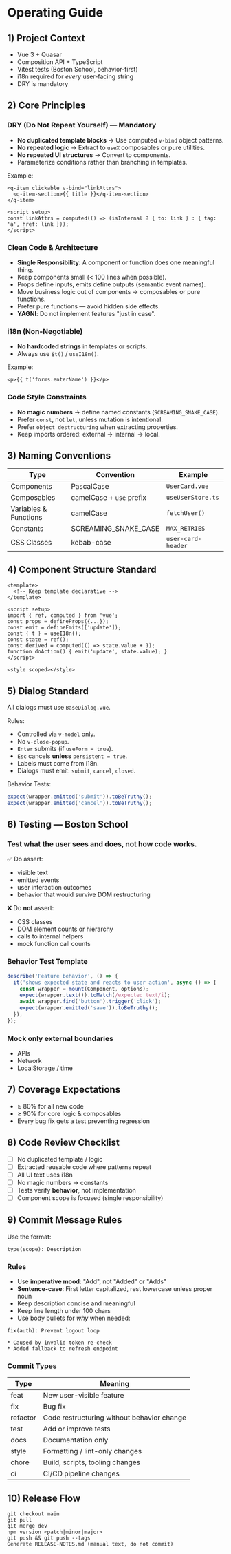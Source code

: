 # **Operating Guide**

## 1) Project Context

- Vue 3 + Quasar
- Composition API + TypeScript
- Vitest tests (Boston School, behavior-first)
- i18n required for _every_ user-facing string
- DRY is mandatory

## 2) Core Principles

### DRY (Do Not Repeat Yourself) — **Mandatory**

- **No duplicated template blocks** → Use computed `v-bind` object patterns.
- **No repeated logic** → Extract to `useX` composables or pure utilities.
- **No repeated UI structures** → Convert to components.
- Parameterize conditions rather than branching in templates.

Example:

```vue
<q-item clickable v-bind="linkAttrs">
  <q-item-section>{{ title }}</q-item-section>
</q-item>

<script setup>
const linkAttrs = computed(() => (isInternal ? { to: link } : { tag: 'a', href: link }));
</script>
```

### Clean Code & Architecture

- **Single Responsibility**: A component or function does one meaningful thing.
- Keep components small (< 100 lines when possible).
- Props define inputs, emits define outputs (semantic event names).
- Move business logic out of components → composables or pure functions.
- Prefer pure functions — avoid hidden side effects.
- **YAGNI**: Do not implement features "just in case".

### i18n (Non-Negotiable)

- **No hardcoded strings** in templates or scripts.
- Always use `$t()` / `useI18n()`.

Example:

```vue
<p>{{ t('forms.enterName') }}</p>
```

### Code Style Constraints

- **No magic numbers** → define named constants (`SCREAMING_SNAKE_CASE`).
- Prefer `const`, not `let`, unless mutation is intentional.
- Prefer `object destructuring` when extracting properties.
- Keep imports ordered: external → internal → local.

## 3) Naming Conventions

| Type                  | Convention               | Example            |
| --------------------- | ------------------------ | ------------------ |
| Components            | PascalCase               | `UserCard.vue`     |
| Composables           | camelCase + `use` prefix | `useUserStore.ts`  |
| Variables & Functions | camelCase                | `fetchUser()`      |
| Constants             | SCREAMING_SNAKE_CASE     | `MAX_RETRIES`      |
| CSS Classes           | kebab-case               | `user-card-header` |

## 4) Component Structure Standard

```vue
<template>
  <!-- Keep template declarative -->
</template>

<script setup>
import { ref, computed } from 'vue';
const props = defineProps({...});
const emit = defineEmits(['update']);
const { t } = useI18n();
const state = ref();
const derived = computed(() => state.value + 1);
function doAction() { emit('update', state.value); }
</script>

<style scoped></style>
```

## 5) Dialog Standard

All dialogs must use `BaseDialog.vue`.

Rules:

- Controlled via `v-model` only.
- No `v-close-popup`.
- `Enter` submits (if `useForm = true`).
- `Esc` cancels **unless** `persistent = true`.
- Labels must come from i18n.
- Dialogs must emit: `submit`, `cancel`, `closed`.

Behavior Tests:

```ts
expect(wrapper.emitted('submit')).toBeTruthy();
expect(wrapper.emitted('cancel')).toBeTruthy();
```

## 6) Testing — Boston School

### Test **what the user sees and does**, not how code works.

✅ Do assert:

- visible text
- emitted events
- user interaction outcomes
- behavior that would survive DOM restructuring

❌ Do **not** assert:

- CSS classes
- DOM element counts or hierarchy
- calls to internal helpers
- mock function call counts

### Behavior Test Template

```ts
describe('Feature behavior', () => {
  it('shows expected state and reacts to user action', async () => {
    const wrapper = mount(Component, options);
    expect(wrapper.text()).toMatch(/expected text/i);
    await wrapper.find('button').trigger('click');
    expect(wrapper.emitted('save')).toBeTruthy();
  });
});
```

### Mock only external boundaries

- APIs
- Network
- LocalStorage / time

## 7) Coverage Expectations

- ≥ 80% for all new code
- ≥ 90% for core logic & composables
- Every bug fix gets a test preventing regression

## 8) Code Review Checklist

- [ ] No duplicated template / logic
- [ ] Extracted reusable code where patterns repeat
- [ ] All UI text uses i18n
- [ ] No magic numbers → constants
- [ ] Tests verify **behavior**, not implementation
- [ ] Component scope is focused (single responsibility)

## 9) Commit Message Rules

Use the format:

```
type(scope): Description
```

### Rules

- Use **imperative mood**: "Add", not "Added" or "Adds"
- **Sentence-case**: First letter capitalized, rest lowercase unless proper noun
- Keep description concise and meaningful
- Keep line length under 100 chars
- Use body bullets for _why_ when needed:

```
fix(auth): Prevent logout loop

* Caused by invalid token re-check
* Added fallback to refresh endpoint
```

### Commit Types

| Type     | Meaning                                    |
| -------- | ------------------------------------------ |
| feat     | New user-visible feature                   |
| fix      | Bug fix                                    |
| refactor | Code restructuring without behavior change |
| test     | Add or improve tests                       |
| docs     | Documentation only                         |
| style    | Formatting / lint-only changes             |
| chore    | Build, scripts, tooling changes            |
| ci       | CI/CD pipeline changes                     |

## 10) Release Flow

```
git checkout main
git pull
git merge dev
npm version <patch|minor|major>
git push && git push --tags
Generate RELEASE-NOTES.md (manual text, do not commit)
```
